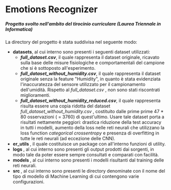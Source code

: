 <h1>
    Emotions Recognizer
</h1>

<h5>
    Progetto svolto nell'ambito del tirocinio curriculare <i>(Laurea Triennale in Informatica)</i>
</h5>


<p>

La directory del progetto è stata suddivisa nel seguente modo:

</p>

<ul>
	<li>
		<b>datasets</b>, al cui interno sono presenti i seguenti dataset utilizzati:
		<ul>
			<li>
				<i><b>full_dataset.csv</b></i>, il quale rappresenta il dataset originale, ricavato sulla base delle misure fisiologiche e comportamentali del campione che si è sottoposto all'esperimento.
			</li>
			<li>
				<i><b>full_dataset_without_humidity.csv</b></i>, il quale rappresenta il dataset originale senza la feature "Humidity", in quanto è stata evidenziata l'inaccuratezza del sensore utilizzato per il campionamento dell'umidità. Rispetto al <i> full_dataset.csv </i>, non sono stati riscontrati miglioramenti.			
			</li>
			<li>
				<i><b>full_dataset_without_humidity_reduced.csv</b></i>, il quale rappresenta risulta essere una copia ridotta del dataset <i> full_dataset_without_humidity.csv </i>, costituito dalle prime prime 47 * 80 osservazioni ( = 3760) di quest'ultimo. Usare tale dataset porta a risultati nettamente peggiori: drastica riduzione della test accuracy in tutti i modelli, aumento della loss nelle reti neurali che utilizzano la loss function <i> categorical crossentropy </i> e presenza di overfitting in tutte le reti neurali (ad eccezione delle CNN).
			</li>
		</ul>		
	</li>
	<li>
		<b> er_utils </b>, il quale costituisce un package con all'interno funzioni di utility.	
	</li>
	<li>
		<b> logs </b>, al cui interno sono presenti gli output prodotti dai sorgenti, in modo tale da poter essere sempre consultati e comparati con facilità.	
	</li>
	<li>
		<b> models </b>, al cui interno sono presenti i modelli risultanti dal training delle reti neurali.	
	</li>
	<li>
		<b> src </b>, al cui interno sono presenti le directory denominate con il nome del tipo di modello di Machine Learning di cui contengono varie configurazioni.
	</li>
</ul>

